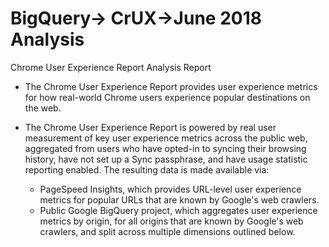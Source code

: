 # BigQuery-> CrUX->June 2018 Analysis
Chrome User Experience Report Analysis Report

* The Chrome User Experience Report provides user experience metrics for how real-world Chrome users experience popular destinations on the web.

* The Chrome User Experience Report is powered by real user measurement of key user experience metrics across the public web, aggregated from users who have opted-in to syncing their browsing history, have not set up a Sync passphrase, and have usage statistic reporting enabled. The resulting data is made available via:

    * PageSpeed Insights, which provides URL-level user experience metrics for popular URLs that are known by Google's web crawlers.
    * Public Google BigQuery project, which aggregates user experience metrics by origin, for all origins that are known by Google's web crawlers, and split across multiple dimensions outlined below.

